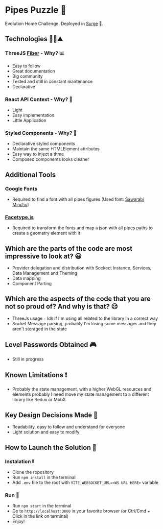 # Pipes Puzzle 🧪
Evolution Home Challenge. Deployed in [Surge](http://odme-pipes-puzzle.surge.sh) 🛫.

## Technologies 🧑‍💻⛰️

### ThreeJS [Fiber](https://docs.pmnd.rs/react-three-fiber/) - Why? 📊

- Easy to follow
- Great documentation
- Big community
- Tested and still in constant mantenance
- Declarative

### React API Context - Why? 💾

- Light
- Easy implementation
- Little Application

### Styled Components - Why? 💅

- Declarative styled components
- Maintain the same HTMLElement attributes
- Easy way to inject a thme
- Composed components looks cleaner


## Additional Tools

### Google Fonts

- Required to find a font with all pipes figures (Used font: [Sawarabi Mincho](https://fonts.google.com/specimen/Sawarabi+Mincho))

### [Facetype.js](https://gero3.github.io/facetype.js/)

- Required to transform the fonts and map a json with all pipes paths to create a geometry element with it


## Which are the parts of the code are most impressive to look at? 😃

- Provider delegation and distribution with Sockect Instance, Services, Data Management and Theming
- Data mapping
- Component Parting


## Which are the aspects of the code that you are not so proud of? And why is that? 😥

- ThreeJs usage `-` Idk if I'm using all related to the library in a correct way
- Socket Message parsing, probably I'm losing some messages and they aren't storaged in the state


## Level Passwords Obtained 🎮

- Still in progress

## Known Limitations ❗

- Probably the state management, with a higher WebGL resources and elements probably I need move my state management to a different library like Redux or MobX

## Key Design Decisions Made 🔑

- Readability, easy to follow and understand for everyone
- Light solution and easy to modify

## How to Launch the Solution 🚀

### Instalation ⏬

- Clone the ropository
- Run `npm install` in the terminal
- Add `.env` file to the root with `VITE_WEBSOCKET_URL=<WS URL HERE>` variable


### Run 🏃

- Run `npm start` in the terminal
- Go to `http://localhost:3000` in your favorite browser (or Ctrl/Cmd + Click in the link on terminal)
- Enjoy!
